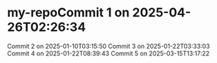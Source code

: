 # my-repoCommit 1 on 2025-04-26T02:26:34
Commit 2 on 2025-01-10T03:15:50
Commit 3 on 2025-01-22T03:33:03
Commit 4 on 2025-01-22T08:39:43
Commit 5 on 2025-03-15T13:17:22
